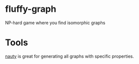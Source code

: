 fluffy-graph
============

NP-hard game where you find isomorphic graphs


Tools
=====

[nauty](http://pallini.di.uniroma1.it/) is great for generating all graphs with specific properties.
